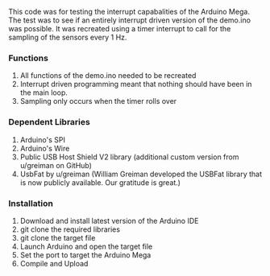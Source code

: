 This code was for testing the interrupt capabalities of the Arduino Mega.  The test was to see if an entirely interrupt driven version of the demo.ino was possible.
It was recreated using a timer interrupt to call for the sampling of the sensors every 1 Hz.

### Functions
1. All functions of the demo.ino needed to be recreated
2. Interrupt driven programming meant that nothing should have been in the main loop. 
3. Sampling only occurs when the timer rolls over

### Dependent Libraries
1. Arduino's SPI
2. Arduino's Wire
3. Public USB Host Shield V2 library (additional custom version from u/greiman on GitHub)
4. UsbFat by u/greiman (William Greiman developed the USBFat library that is now publicly available.  Our gratitude is great.)

### Installation
1. Download and install latest version of the Arduino IDE
2. git clone the required libraries
3. git clone the target file
4. Launch Arduino and open the target file
5. Set the port to target the Arduino Mega
6. Compile and Upload

